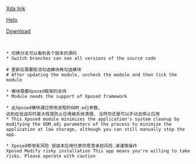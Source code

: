 [Xda link](https://forum.xda-developers.com/xposed/modules/mod-eternal-process-lock-v1-0-t3797243)

[Help](https://github.com/xiaoxinwangluo/android_xposedapp_eternalprocessxposed/tree/master/help)

[Download](http://repo.xposed.info/module/top.fols.aapp.eternalprocessxposed)

```


* 切换分支可以看到各个版本的源码
* Switch branches can see all versions of the source code

# 更新后需要取消勾选模块再勾选模块
# After updating the module, uncheck the module and then tick the module

* 模块需要Xposed框架的支持
* Module needs the support of Xposed framework

* 此Xposed模块通过修改进程的OOM_adj参数,
达到在低运存时最大程度防止应用被系统清理, 当然你还是可以手动去停止应用
* This Xposed module minimizes the application's system cleanup by modifying the OOM_adj parameters of the process to minimize the application at low storage, although you can still manually stop the app.

* Xposed修改有风险 安装本应用代表你愿意承担风险.请谨慎操作
Xposed Modify risky installation This app means you're willing to take risks. Please operate with caution
```
